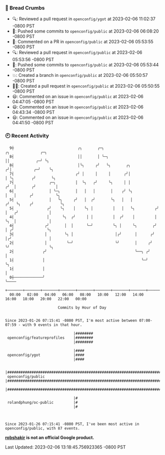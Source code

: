 ### 🍞 Bread Crumbs

 * 🔍: Reviewed a pull request in  `openconfig/ygot` at 2023-02-06 11:02:37 -0800 PST
 * 🚢: Pushed some commits to `openconfig/public` at 2023-02-06 06:08:20 -0800 PST
 * 💬: Commented on a PR in  `openconfig/public` at 2023-02-06 05:53:55 -0800 PST
 * 🔍: Reviewed a pull request in  `openconfig/public` at 2023-02-06 05:53:56 -0800 PST
 * 🚢: Pushed some commits to `openconfig/public` at 2023-02-06 05:53:44 -0800 PST
 * 💥: Created a branch in `openconfig/public` at 2023-02-06 05:50:57 -0800 PST
 * ✍🏼: Created a pull request in `openconfig/public` at 2023-02-06 05:50:55 -0800 PST
 * 😃: Commented on an issue in `openconfig/public` at 2023-02-06 04:47:05 -0800 PST
 * 😃: Commented on an issue in `openconfig/public` at 2023-02-06 04:43:34 -0800 PST
 * 😃: Commented on an issue in `openconfig/public` at 2023-02-06 04:41:50 -0800 PST

### 🕘 Recent Activity
```
  9┼                             ╭╮       ╭─╮                           ╭╮              ╭─╮
  8┤                             ││       │ ╰─╮                         ││            ╭─╯ ╰╮
  8┤                             │╰╮     ╭╯   ╰╮       ╭╮              ╭╯│          ╭─╯    ╰╮
  7┤                            ╭╯ │     │     │      ╭╯│              │ ╰╮        ╭╯       ╰╮
  7┤                ╭─╮         │  ╰╮   ╭╯     ╰╮     │ │             ╭╯  │       ╭╯         │
  6┤                │ ╰─╮       │   │   │       │    ╭╯ ╰╮            │   │      ╭╯          ╰╮
  5┤                │   ╰╮     ╭╯   │  ╭╯       ╰╮   │   │           ╭╯   ╰╮    ╭╯            ╰╮
  5┤               ╭╯    ╰╮    │    ╰╮ │         │   │   ╰╮         ╭╯     │   ╭╯              │
  4┤               │      ╰╮  ╭╯     │ │         │  ╭╯    │         │      ╰╮  │               │
  4┤              ╭╯       │  │      ╰─╯         ╰╮ │     ╰╮       ╭╯       │ ╭╯               ╰╮
  3┤              │        ╰╮ │                   │╭╯      │      ╭╯        │╭╯                 │
  2┤              │         ╰─╯                   ╰╯       │     ╭╯         ╰╯                  ╰╮
  2┤             ╭╯                                        ╰──╮ ╭╯                               │
  1┤             │                                            ╰─╯                                ╰╮
  1┤             │                                                                                │
  0┼─────────────╯                                                                                ╰────
    +───────+───────+───────+───────+───────+───────+───────+───────+───────+───────+───────+───────+────
  00:00   02:00   04:00   06:00   08:00   10:00   12:00   14:00   16:00   18:00   20:00   22:00   00:00   

						Commits by Hour of Day


Since 2023-01-26 07:15:41 -0800 PST, I'm most active between 07:00-07:59 - with 9 events in that hour.

```



```
                               |########
 openconfig/featureprofiles    |########
                               |########

                               |####
 openconfig/ygot               |####
                               |####

                               |#######################################################################################
 openconfig/public             |#######################################################################################
                               |#######################################################################################

                               |#
 rolandphung/oc-public         |#
                               |#



Since 2023-01-26 07:15:41 -0800 PST, I've been most active in openconfig/public, with 87 events.

```
**[robshakir](mailto:robjs@google.com) is not an official Google product.**  


Last Updated: 2023-02-06 13:18:45.756923365 -0800 PST
